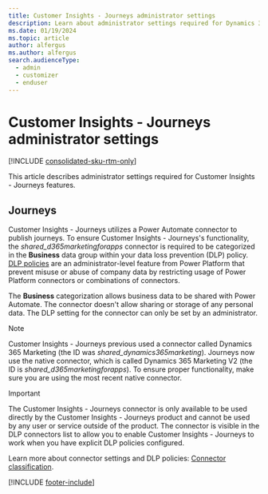 ```yaml
---
title: Customer Insights - Journeys administrator settings
description: Learn about administrator settings required for Dynamics 365 Customer Insights - Journeys.
ms.date: 01/19/2024
ms.topic: article
author: alfergus
ms.author: alfergus
search.audienceType: 
  - admin
  - customizer
  - enduser
---
```


# Customer Insights - Journeys administrator settings

[!INCLUDE [consolidated-sku-rtm-only](./includes/consolidated-sku-rtm-only.md)]

This article describes administrator settings required for Customer Insights - Journeys features.

## Journeys

Customer Insights - Journeys utilizes a Power Automate connector to publish journeys. To ensure Customer Insights - Journeys's functionality, the *shared_d365marketingforapps* connector is required to be categorized in the **Business** data group within your data loss prevention (DLP) policy. [DLP policies](/power-platform/admin/wp-data-loss-prevention) are an administrator-level feature from Power Platform that prevent misuse or abuse of company data by restricting usage of Power Platform connectors or combinations of connectors.

The **Business** categorization allows business data to be shared with Power Automate. The connector doesn't allow sharing or storage of any personal data. The DLP setting for the connector can only be set by an administrator.

> [!NOTE]
> Customer Insights - Journeys previous used a connector called Dynamics 365 Marketing (the ID was *shared_dynamics365marketing*). Journeys now use the native connector, which is called Dynamics 365 Marketing V2 (the ID is *shared_d365marketingforapps*). To ensure proper functionality, make sure you are using the most recent native connector.

> [!IMPORTANT]
> The Customer Insights - Journeys connector is only available to be used directly by the Customer Insights - Journeys product and cannot be used by any user or service outside of the product. The connector is visible in the DLP connectors list to allow you to enable Customer Insights - Journeys to work when you have explicit DLP policies configured.

Learn more about connector settings and DLP policies: [Connector classification](/power-platform/admin/dlp-connector-classification).

[!INCLUDE [footer-include](./includes/footer-banner.md)]
